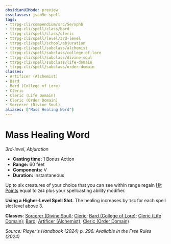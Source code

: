 ```yaml
---
obsidianUIMode: preview
cssclasses: json5e-spell
tags:
- ttrpg-cli/compendium/src/5e/xphb
- ttrpg-cli/spell/class/bard
- ttrpg-cli/spell/class/cleric
- ttrpg-cli/spell/level/3rd-level
- ttrpg-cli/spell/school/abjuration
- ttrpg-cli/spell/subclass/alchemist
- ttrpg-cli/spell/subclass/college-of-lore
- ttrpg-cli/spell/subclass/divine-soul
- ttrpg-cli/spell/subclass/life-domain
- ttrpg-cli/spell/subclass/order-domain
classes:
- Artificer (Alchemist)
- Bard
- Bard (College of Lore)
- Cleric
- Cleric (Life Domain)
- Cleric (Order Domain)
- Sorcerer (Divine Soul)
aliases: ["Mass Healing Word"]
---
```

# Mass Healing Word
*3rd-level, Abjuration*  


- **Casting time:** 1 Bonus Action
- **Range:** 60 feet
- **Components:** V
- **Duration:** Instantaneous

Up to six creatures of your choice that you can see within range regain [Hit Points](2-Mechanics/CLI/rules/variant-rules/hit-points-xphb.md) equal to `2d4` plus your spellcasting ability modifier.

**Using a Higher-Level Spell Slot.** The healing increases by `1d4` for each spell slot level above 3.

**Classes**: [Sorcerer (Divine Soul)](2-Mechanics/CLI/lists/list-spells-classes-sorcerer-xphb-divine-soul-xge.md "subclass=XGE;class=XPHB"); [Cleric](2-Mechanics/CLI/lists/list-spells-classes-cleric.md); [Bard (College of Lore)](2-Mechanics/CLI/lists/list-spells-classes-bard-xphb-college-of-lore-xphb.md "subclass=XPHB;class=XPHB"); [Cleric (Life Domain)](2-Mechanics/CLI/lists/list-spells-classes-cleric-xphb-life-domain-xphb.md "subclass=XPHB;class=XPHB"); [Bard](2-Mechanics/CLI/lists/list-spells-classes-bard.md); [Artificer (Alchemist)](2-Mechanics/CLI/lists/list-spells-classes-artificer-alchemist-tce.md "subclass=TCE;class=TCE"); [Cleric (Order Domain)](2-Mechanics/CLI/lists/list-spells-classes-cleric-xphb-order-domain-tce.md "subclass=TCE;class=XPHB")

*Source: Player's Handbook (2024) p. 296. Available in the Free Rules (2024)*